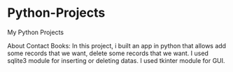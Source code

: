 # Python-Projects
My Python Projects

About Contact Books:
  In this project, i built an app in python that allows add some records that we want, delete some records that we want.
  I used sqlite3 module for inserting or deleting datas.
  I used tkinter module for GUI.
